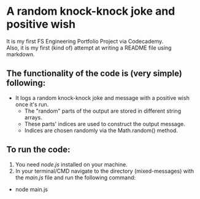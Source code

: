 # A random knock-knock joke and positive wish

It is my first FS Engineering Portfolio Project via Codecademy.<br>
Also, it is my first (kind of) attempt at writing a README file using markdown.

## The functionality of the code is (very simple) following:
- It logs a random knock-knock joke and message with a positive wish once it's run.
  - The "random" parts of the output are stored in different string arrays.
  - These parts' indices are used to construct the output message.
  - Indices are chosen randomly via the Math.random() method.

## To run the code:
1. You need *node.js* installed on your machine.
2. In your terminal/CMD navigate to the directory (mixed-messages) with the *main.js* file and run the following command: 
  - node main.js

